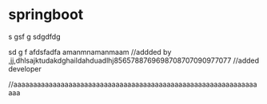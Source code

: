 # springboot
s
gsf
g
sdgdfdg

sd
g
f
afdsfadfa
amanmnamanmaam
//addded by ,jj,dhlsajktudakdghaildahduadlhj8565788769698708707090977077
//added developer



//aaaaaaaaaaaaaaaaaaaaaaaaaaaaaaaaaaaaaaaaaaaaaaaaaaaaaaaaaaaaaaaaa
